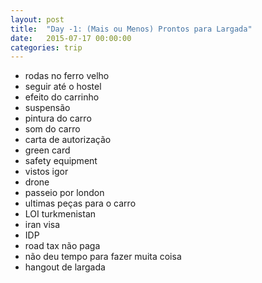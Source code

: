 ```yaml
---
layout: post
title:  "Day -1: (Mais ou Menos) Prontos para Largada"
date:   2015-07-17 00:00:00
categories: trip
---
```

* rodas no ferro velho
* seguir até o hostel
* efeito do carrinho
* suspensão
* pintura do carro
* som do carro
* carta de autorização
* green card
* safety equipment
* vistos igor
* drone
* passeio por london
* ultimas peças para o carro
* LOI turkmenistan
* iran visa
* IDP
* road tax não paga
* não deu tempo para fazer muita coisa
* hangout de largada
